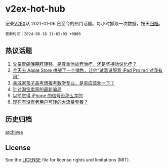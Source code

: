 # v2ex-hot-hub

 记录[V2EX](https://www.v2ex.com/)从 2021-01-06 日至今的热门话题。每小时抓取一次数据，按天[归档](archives)。

`更新时间：2024-06-18 11:02:03 +0800`

## 热议话题

1. [父亲胃癌晚期肝转移，是尊重他放弃治疗，还是坚持劝说化疗？](https://www.v2ex.com/t/1050419)
1. [今天去 Apple Store 挑战了一个销售，让他“试着说服我 iPad Pro m4 对我有用”](https://www.v2ex.com/t/1050263)
1. [亲戚家孩子高考想报考数学专业，是否应该劝一下？](https://www.v2ex.com/t/1050155)
1. [针对淘宝卖家的最新骗局](https://www.v2ex.com/t/1050404)
1. [以前觉得 iPhone 的信号没那么差的](https://www.v2ex.com/t/1050198)
1. [现在有没有老用户可转的大流量套餐？](https://www.v2ex.com/t/1050133)

## 历史归档

[archives](archives)

## License

See the [LICENSE](LICENSE) file for license rights and limitations (MIT).
